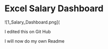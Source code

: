 # Excel Salary Dashboard

![1_Salary_Dashboard.png](

I edited this on Git Hub 

I will now do my own Readme
